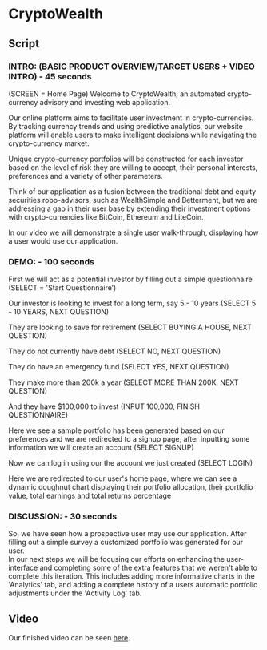 # CryptoWealth

## Script

### INTRO: (BASIC PRODUCT OVERVIEW/TARGET USERS + VIDEO INTRO) - 45 seconds

(SCREEN = Home Page)
Welcome to CryptoWealth, an automated crypto-currency advisory and investing web application.

Our online platform aims to facilitate user investment in crypto-currencies. By tracking currency trends and using predictive analytics, our website platform will enable users to make intelligent decisions while navigating the crypto-currency market.

Unique crypto-currency portfolios will be constructed for each investor based on the level of risk they are willing to accept, their personal interests, preferences and a variety of other parameters. 

Think of our application as a fusion between the traditional debt and equity securities robo-advisors, such as WealthSimple and Betterment, but we are addressing a gap in their user base by extending their investment options with crypto-currencies like BitCoin, Ethereum and LiteCoin.

In our video we will demonstrate a single user walk-through, displaying how a user would use our application.

### DEMO:  - 100 seconds

First we will act as a potential investor by filling out a simple questionnaire (SELECT = 'Start Questionnaire’)

Our investor is looking to invest for a long term, say 5 - 10 years (SELECT 5 - 10 YEARS, NEXT QUESTION)

They are looking to save for retirement (SELECT BUYING A HOUSE, NEXT QUESTION)

They do not currently have debt (SELECT NO, NEXT QUESTION)

They do have an emergency fund (SELECT YES, NEXT QUESTION)

They make more than 200k a year (SELECT MORE THAN 200K, NEXT QUESTION)

And they have $100,000 to invest (INPUT 100,000, FINISH QUESTIONNAIRE)

Here we see a sample portfolio has been generated based on our preferences and we are redirected to a signup page, after inputting some information we will create an account (SELECT SIGNUP)

Now we can log in using our the account we just created (SELECT LOGIN)

Here we are redirected to our user's home page, where we can see a dynamic doughnut chart displaying their portfolio allocation, their portfolio value, total earnings and total returns percentage


### DISCUSSION: -  30 seconds
So, we have seen how a prospective user may use our application.  After filling out a simple survey a customized portfolio was generated for our user.  
In our next steps we will be focusing our efforts on enhancing the user-interface and completing some of the extra features that we weren't able to complete this iteration.  This includes adding more informative charts in the 'Analytics' tab, and adding a complete history of a users automatic portfolio adjustments under the 'Activity Log' tab.

## Video

Our finished video can be seen [here]().
